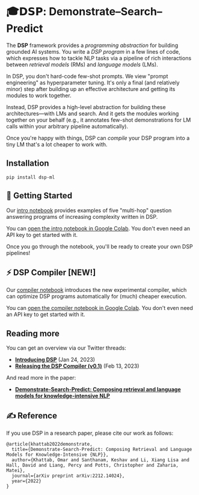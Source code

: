 # 🎓𝗗𝗦𝗣: Demonstrate–Search–Predict

The **DSP** framework provides a *programming abstraction* for building grounded AI systems. You write a *DSP program* in a few lines of code, which expresses how to tackle NLP tasks via a pipeline of rich interactions between *retrieval models* (RMs) and *language models* (LMs).

In DSP, you don't hard-code few-shot prompts. We view "prompt engineering" as hyperparameter tuning. It's only a final (and relatively minor) step after building up an effective architecture and getting its modules to work together.

Instead, DSP provides a high-level abstraction for building these architectures—with LMs and search. And it gets the modules working together on your behalf (e.g., it annotates few-shot demonstrations for LM calls within your arbitrary pipeline automatically).

Once you're happy with things, DSP can *compile* your DSP program into a tiny LM that's a lot cheaper to work with.

## Installation

```pip install dsp-ml```

## 🏃 Getting Started

Our [intro notebook](intro.ipynb) provides examples of five "multi-hop" question answering programs of increasing complexity written in DSP.

You can [open the intro notebook in Google Colab](https://colab.research.google.com/github/stanfordnlp/dsp/blob/main/intro.ipynb). You don't even need an API key to get started with it.

Once you go through the notebook, you'll be ready to create your own DSP pipelines!


## ⚡️ DSP Compiler [NEW!]

Our [compiler notebook](compiler.ipynb) introduces the new experimental compiler, which can optimize DSP programs automatically for (much) cheaper execution.

You can [open the compiler notebook in Google Colab](https://colab.research.google.com/github/stanfordnlp/dsp/blob/main/compiler.ipynb). You don't even need an API key to get started with it.


## Reading more

You can get an overview via our Twitter threads:
* [**Introducing DSP**](https://twitter.com/lateinteraction/status/1617953413576425472)  (Jan 24, 2023)
* [**Releasing the DSP Compiler (v0.1)**](https://twitter.com/lateinteraction/status/1625231662849073160)  (Feb 13, 2023)

And read more in the paper:

* [**Demonstrate-Search-Predict: Composing retrieval and language models for knowledge-intensive NLP**](https://arxiv.org/abs/2212.14024.pdf)

## ✍️ Reference

If you use DSP in a research paper, please cite our work as follows:

```
@article{khattab2022demonstrate,
  title={Demonstrate-Search-Predict: Composing Retrieval and Language Models for Knowledge-Intensive {NLP}},
  author={Khattab, Omar and Santhanam, Keshav and Li, Xiang Lisa and Hall, David and Liang, Percy and Potts, Christopher and Zaharia, Matei},
  journal={arXiv preprint arXiv:2212.14024},
  year={2022}
}
```
